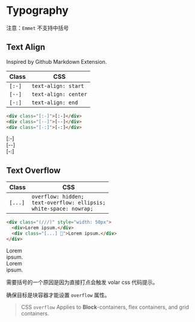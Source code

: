 # Typography

注意：`Emmet` 不支持中括号

## Text Align

Inspired by Github Markdown Extension.

| Class  | CSS                  |
| ------ | -------------------- |
| `[:-]` | `text-align: start`  |
| `[--]` | `text-align: center` |
| `[-:]` | `text-align: end`    |

```html
<div class="[:-]">[:-]</div>
<div class="[--]">[--]</div>
<div class="[-:]">[-:]</div>
```

<div class="(///)">
  <div class="[:-]">[:-]</div>
  <div class="[--]">[--]</div>
  <div class="[-:]">[-:]</div>
</div>

## Text Overflow

| Class   | CSS                                                                         |
| ------- | --------------------------------------------------------------------------- |
| `[...]` | `overflow: hidden;`<br>`text-overflow: ellipsis;`<br>`white-space: nowrap;` |

```html {3}
<div class="(///)" style="width: 50px">
  <div>Lorem ipsum.</div>
  <div class="[...] 🦄">Lorem ipsum.</div>
</div>
```

<div class="(///)" style="width: 50px">
  <div>Lorem ipsum.</div>
  <div class="[...] 🦄">Lorem ipsum.</div>
</div>

需要括号的一个原因是因为直接打点会触发 volar css 代码提示。

确保目标是块容器才能设置 `overflow` 属性。

> CSS `overflow` Applies to **Block**-containers, flex containers, and grid containers.

<style scoped>
.mini {
 
}
</style>
